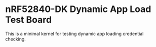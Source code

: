 nRF52840-DK Dynamic App Load Test Board
===================================

This is a minimal kernel for testing dynamic app loading credential checking.
